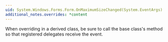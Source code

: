 ```yaml
---
uid: System.Windows.Forms.Form.OnMaximumSizeChanged(System.EventArgs)
additional_notes.overrides: *content
---
```


<p>When overriding <xref href="System.Windows.Forms.Form.OnMaximumSizeChanged(System.EventArgs)"></xref> in a derived class, be sure to call the base class's <xref href="System.Windows.Forms.Form.OnMaximumSizeChanged(System.EventArgs)"></xref> method so that registered delegates receive the event.</p>


